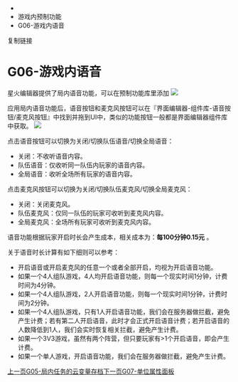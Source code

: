   * [](/)
  * 游戏内预制功能
  * G06-游戏内语音

复制链接

# G06-游戏内语音

星火编辑器提供了局内语音功能，可以在预制功能库里添加
![](https://doc.sce.xd.com/assets/images/1-0346e84f7698ae76fbbcc9538347d6ff.png)

应用局内语音功能后，语音按钮和麦克风按钮可以在『界面编辑器-组件库-语音按钮/麦克风按钮』中找到并拖到UI中，类似的功能按钮一般都是界面编辑器组件库中获取。
![](https://doc.sce.xd.com/assets/images/2-c4db6f5c4ef0d51edc8256b9ace0078c.png)

点击语音按钮可以切换为关闭/切换队伍语音/切换全局语音：

  * 关闭：不收听语音内容。
  * 队伍语音：仅收听同一队伍内玩家的语音内容。
  * 全局语音：收听全场所有玩家的语音内容。

点击麦克风按钮可以切换为关闭/切换队伍麦克风/切换全局麦克风：

  * 关闭：关闭麦克风。
  * 队伍麦克风：仅同一队伍的玩家可收听到麦克风内容。
  * 全局麦克风：全场所有玩家可收听到麦克风内容。

语音功能根据玩家开启时长会产生成本，相关成本为：**每100分钟0.15元** 。

关于语音时长计算有如下细则可以参考：

  * 开启语音或开启麦克风的任意一个或者全部开启，均视为开启语音功能。
  * 如果一个4人组队游戏，4人均开启语音功能，则每一个现实时间1分钟，计费时间为4分钟。
  * 如果一个4人组队游戏，2人开启语音功能，则每一个现实时间1分钟，计费时间为2分钟。
  * 如果一个4人组队游戏，只有1人开启语音功能，我们会在服务器做拦截，避免产生计费；若有第二人开启语音，此时才会正式开启语音计费；若开启语音的人数降低到1人，我们会实时恢复相关拦截，避免产生计费。
  * 如果一个3V3游戏，虽然有两个阵营，但只要玩家有>1个开启语音，即会产生计费。
  * 如果一个单人游戏，开启语音功能，我们会在服务器做拦截，避免产生计费。

[上一页G05-局内任务的云变量存档](/Manual/Library/GameQuestScore)[下一页G07-单位属性面板](/Manual/Library/UnitAttrPanel)


